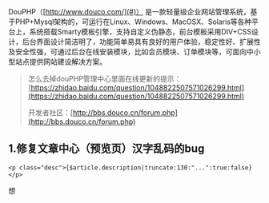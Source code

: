 DouPHP（[http://www.douco.com/](#)） 是一款轻量级企业网站管理系统，基于PHP+Mysql架构的，可运行在Linux、Windows、MacOSX、Solaris等各种平台上，系统搭载Smarty模板引擎，支持自定义伪静态，前台模板采用DIV+CSS设计，后台界面设计简洁明了，功能简单易具有良好的用户体验，稳定性好、扩展性及安全性强，可通过后台在线安装模块，比如会员模块、订单模块等，可面向中小型站点提供网站建设解决方案。

> 怎么去掉douPHP管理中心里面在线更新的提示：[https://zhidao.baidu.com/question/1048822507571026299.html](https://zhidao.baidu.com/question/1048822507571026299.html)
>
> 开发者社区：[http://bbs.douco.cn/forum.php](http://bbs.douco.cn/forum.php)

## 1.修复文章中心（预览页）汉字乱码的bug

```
<p class="desc">{$article.description|truncate:130:"...":true:false}</p>
```

想

